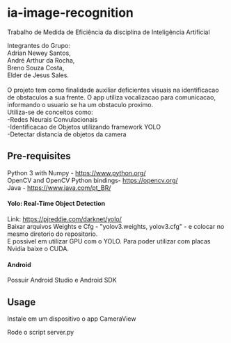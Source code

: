 # ia-image-recognition
Trabalho de Medida de Eficiência da disciplina de Inteligência Artificial

Integrantes do Grupo: <br/>
Adrian Newey Santos, <br/>
André Arthur da Rocha, <br/>
Breno Souza Costa, <br/>
Elder de Jesus Sales.<br/>
<br/>
O projeto tem como finalidade auxiliar deficientes visuais na identificacao de obstaculos a sua frente. O app utiliza vocalizacao para comunicacao, informando o usuario se ha um obstaculo proximo.
<br/>
Utiliza-se de conceitos como:<br/>
-Redes Neurais Convulacionais<br/>
-Identificacao de Objetos utilizando framework YOLO<br/>
-Detectar distancia de objetos da camera<br/>

## Pre-requisites

Python 3 with Numpy - https://www.python.org/ 
<br/>
OpenCV and OpenCV Python bindings- https://opencv.org/
<br/>
Java - https://www.java.com/pt_BR/

#### Yolo: Real-Time Object Detection

Link: https://pjreddie.com/darknet/yolo/
<br/>
Baixar arquivos Weights e Cfg - "yolov3.weights, yolov3.cfg" - e colocar no mesmo diretorio do repositorio.
<br/>
E possivel em utilizar GPU com o YOLO. Para poder utilizar com placas Nvidia baixe o CUDA.

#### Android

Possuir Android Studio e Android SDK

## Usage

Instale em um dispositivo o app CameraView

Rode o script server.py

